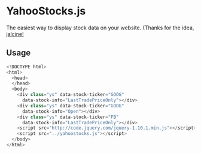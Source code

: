 YahooStocks.js
==============

The easiest way to display stock data on your website. (Thanks for the
idea, [jalcine!](http://github.com/jalcine)

## Usage

```js
<!DOCTYPE html>
<html>
  <head>
  </head> 
  <body>
    <div class="ys" data-stock-ticker="GOOG"
      data-stock-info="LastTradePriceOnly"></div>
    <div class="ys" data-stock-ticker="GOOG"
      data-stock-info="Open"></div>
    <div class="ys" data-stock-ticker="FB"
      data-stock-info="LastTradePriceOnly"></div>
    <script src="http://code.jquery.com/jquery-1.10.1.min.js"></script>
    <script src="../yahoostocks.js"></script>
  </body>
</html>
```

